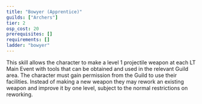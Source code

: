 ```yaml
---
title: "Bowyer (Apprentice)"
guilds: ["Archers"]
tier: 2
osp_cost: 20
prerequisites: []
requirements: []
ladder: "bowyer"
---
```

This skill allows the character to make a level 1 projectile weapon at each LT Main Event with tools that can be obtained and used in the relevant Guild area. The character must gain permission from the Guild to use their facilities. Instead of making a new weapon they may rework an existing weapon and improve it by one level, subject to the normal restrictions on reworking.